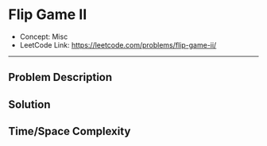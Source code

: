 # Flip Game II

- Concept: Misc
- LeetCode Link: https://leetcode.com/problems/flip-game-ii/

---

## Problem Description

## Solution

## Time/Space Complexity

